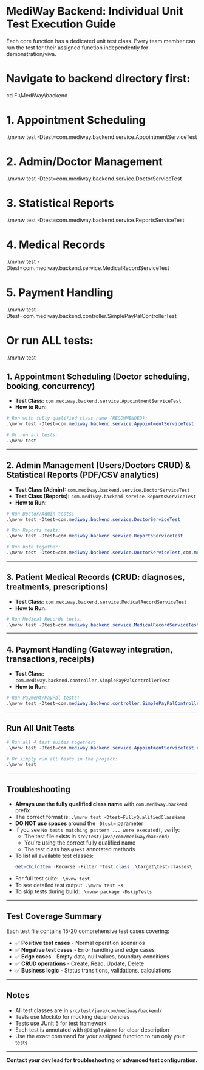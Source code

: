 
# MediWay Backend: Individual Unit Test Execution Guide

Each core function has a dedicated unit test class. Every team member can run the test for their assigned function independently for demonstration/viva.

# Navigate to backend directory first:
cd F:\MediWay\backend

# 1. Appointment Scheduling
.\mvnw test -Dtest=com.mediway.backend.service.AppointmentServiceTest

# 2. Admin/Doctor Management
.\mvnw test -Dtest=com.mediway.backend.service.DoctorServiceTest

# 3. Statistical Reports
.\mvnw test -Dtest=com.mediway.backend.service.ReportsServiceTest

# 4. Medical Records
.\mvnw test -Dtest=com.mediway.backend.service.MedicalRecordServiceTest

# 5. Payment Handling
.\mvnw test -Dtest=com.mediway.backend.controller.SimplePayPalControllerTest

# Or run ALL tests:
.\mvnw test

## 1. Appointment Scheduling (Doctor scheduling, booking, concurrency)
- **Test Class:** `com.mediway.backend.service.AppointmentServiceTest`
- **How to Run:**

```powershell
# Run with fully qualified class name (RECOMMENDED):
.\mvnw test -Dtest=com.mediway.backend.service.AppointmentServiceTest

# Or run all tests:
.\mvnw test
```

---

## 2. Admin Management (Users/Doctors CRUD) & Statistical Reports (PDF/CSV analytics)
- **Test Class (Admin):** `com.mediway.backend.service.DoctorServiceTest`
- **Test Class (Reports):** `com.mediway.backend.service.ReportsServiceTest`
- **How to Run:**

```powershell
# Run Doctor/Admin tests:
.\mvnw test -Dtest=com.mediway.backend.service.DoctorServiceTest

# Run Reports tests:
.\mvnw test -Dtest=com.mediway.backend.service.ReportsServiceTest

# Run both together:
.\mvnw test -Dtest=com.mediway.backend.service.DoctorServiceTest,com.mediway.backend.service.ReportsServiceTest
```

---

## 3. Patient Medical Records (CRUD: diagnoses, treatments, prescriptions)
- **Test Class:** `com.mediway.backend.service.MedicalRecordServiceTest`
- **How to Run:**

```powershell
# Run Medical Records tests:
.\mvnw test -Dtest=com.mediway.backend.service.MedicalRecordServiceTest
```

---

## 4. Payment Handling (Gateway integration, transactions, receipts)
- **Test Class:** `com.mediway.backend.controller.SimplePayPalControllerTest`
- **How to Run:**

```powershell
# Run Payment/PayPal tests:
.\mvnw test -Dtest=com.mediway.backend.controller.SimplePayPalControllerTest
```

---

## Run All Unit Tests

```powershell
# Run all 4 test suites together:
.\mvnw test -Dtest=com.mediway.backend.service.AppointmentServiceTest,com.mediway.backend.service.DoctorServiceTest,com.mediway.backend.service.ReportsServiceTest,com.mediway.backend.service.MedicalRecordServiceTest,com.mediway.backend.controller.SimplePayPalControllerTest

# Or simply run all tests in the project:
.\mvnw test
```

---

## Troubleshooting
- **Always use the fully qualified class name** with `com.mediway.backend` prefix
- The correct format is: `.\mvnw test -Dtest=FullyQualifiedClassName`
- **DO NOT use spaces** around the `-Dtest=` parameter
- If you see `No tests matching pattern ... were executed!`, verify:
  - The test file exists in `src/test/java/com/mediway/backend/`
  - You're using the correct fully qualified name
  - The test class has `@Test` annotated methods
- To list all available test classes:
  ```powershell
  Get-ChildItem -Recurse -Filter *Test.class .\target\test-classes\
  ```
- For full test suite: `.\mvnw test`
- To see detailed test output: `.\mvnw test -X`
- To skip tests during build: `.\mvnw package -DskipTests`

---

## Test Coverage Summary

Each test file contains 15-20 comprehensive test cases covering:
- ✅ **Positive test cases** - Normal operation scenarios
- ✅ **Negative test cases** - Error handling and edge cases
- ✅ **Edge cases** - Empty data, null values, boundary conditions
- ✅ **CRUD operations** - Create, Read, Update, Delete
- ✅ **Business logic** - Status transitions, validations, calculations

---

## Notes
- All test classes are in `src/test/java/com/mediway/backend/`
- Tests use Mockito for mocking dependencies
- Tests use JUnit 5 for test framework
- Each test is annotated with `@DisplayName` for clear description
- Use the exact command for your assigned function to run only your tests

---

**Contact your dev lead for troubleshooting or advanced test configuration.**
